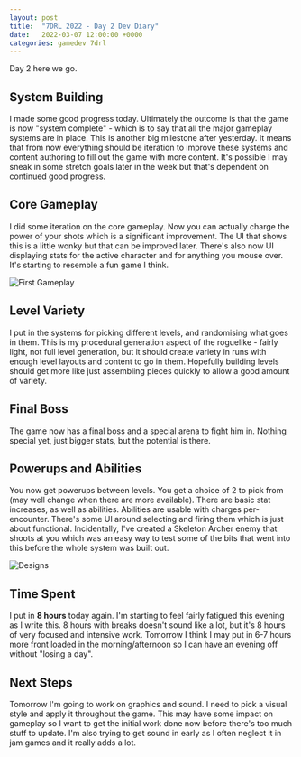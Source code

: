 ```yaml
---
layout: post
title:  "7DRL 2022 - Day 2 Dev Diary"
date:   2022-03-07 12:00:00 +0000
categories: gamedev 7drl
---
```


Day 2 here we go.

## System Building

I made some good progress today. Ultimately the outcome is that the game is now "system complete" - which is to say that all the major gameplay systems are in place. This is another big milestone after yesterday. It means that from now everything should be iteration to improve these systems and content authoring to fill out the game with more content. It's possible I may sneak in some stretch goals later in the week but that's dependent on continued good progress.

## Core Gameplay

I did some iteration on the core gameplay. Now you can actually charge the power of your shots which is a significant improvement. The UI that shows this is a little wonky but that can be improved later. There's also now UI displaying stats for the active character and for anything you mouse over. It's starting to resemble a fun game I think.

![First Gameplay]({{site.url}}/assets/7drl_2022_second_gameplay.gif)

## Level Variety

I put in the systems for picking different levels, and randomising what goes in them. This is my procedural generation aspect of the roguelike - fairly light, not full level generation, but it should create variety in runs with enough level layouts and content to go in them. Hopefully building levels should get more like just assembling pieces quickly to allow a good amount of variety.

## Final Boss

The game now has a final boss and a special arena to fight him in. Nothing special yet, just bigger stats, but the potential is there.

## Powerups and Abilities

You now get powerups between levels. You get a choice of 2 to pick from (may well change when there are more available). There are basic stat increases, as well as abilities. Abilities are usable with charges per-encounter. There's some UI around selecting and firing them which is just about functional. Incidentally, I've created a Skeleton Archer enemy that shoots at you which was an easy way to test some of the bits that went into this before the whole system was built out.

![Designs]({{site.url}}/assets/7drl_2022_powerups.png)

## Time Spent

I put in **8 hours** today again. I'm starting to feel fairly fatigued this evening as I write this. 8 hours with breaks doesn't sound like a lot, but it's 8 hours of very focused and intensive work. Tomorrow I think I may put in 6-7 hours more front loaded in the morning/afternoon so I can have an evening off without "losing a day".

## Next Steps

Tomorrow I'm going to work on graphics and sound. I need to pick a visual style and apply it throughout the game. This may have some impact on gameplay so I want to get the initial work done now before there's too much stuff to update. I'm also trying to get sound in early as I often neglect it in jam games and it really adds a lot.
